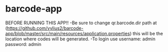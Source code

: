 # barcode-app
BEFORE RUNNING THIS APP!!
 -Be sure to change qr.barcode.dir path at (https://github.com/vylius2/barcode-app/blob/master/src/main/resources/application.properties)
  this will be the location where codes will be generated.
 -To login use username: admin 
               password: admin
